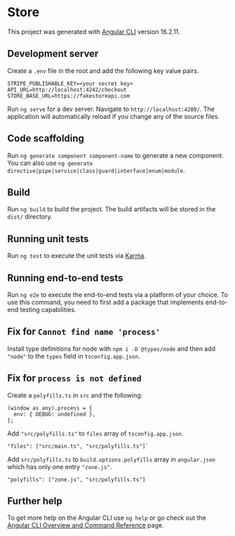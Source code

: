 # Store

This project was generated with [Angular CLI](https://github.com/angular/angular-cli) version 16.2.11.

## Development server

Create a `.env` file in the root and add the following key value pairs.

```
STRIPE_PUBLISHABLE_KEY=<your secret key>
API_URL=http://localhost:4242/checkout
STORE_BASE_URL=https://fakestoreapi.com
```

Run `ng serve` for a dev server. Navigate to `http://localhost:4200/`. The application will automatically reload if you change any of the source files.

## Code scaffolding

Run `ng generate component component-name` to generate a new component. You can also use `ng generate directive|pipe|service|class|guard|interface|enum|module`.

## Build

Run `ng build` to build the project. The build artifacts will be stored in the `dist/` directory.

## Running unit tests

Run `ng test` to execute the unit tests via [Karma](https://karma-runner.github.io).

## Running end-to-end tests

Run `ng e2e` to execute the end-to-end tests via a platform of your choice. To use this command, you need to first add a package that implements end-to-end testing capabilities.

## Fix for `Cannot find name 'process'`

Install type definitions for node with `npm i -D @types/node` and then add `"node"` to the `types` field in `tsconfig.app.json`.

## Fix for `process is not defined`

Create a `polyfills.ts` in `src` and the following:

```
(window as any).process = {
  env: { DEBUG: undefined },
};
```

Add `"src/polyfills.ts"` to `files` array of `tsconfig.app.json`.

```
"files": ["src/main.ts", "src/polyfills.ts"]`
```

Add `src/polyfills.ts` to `build.options.polyfills` array in `angular.json` which has only one entry `"zone.js"`.

```
"polyfills": ["zone.js", "src/polyfills.ts"]
```

## Further help

To get more help on the Angular CLI use `ng help` or go check out the [Angular CLI Overview and Command Reference](https://angular.io/cli) page.
